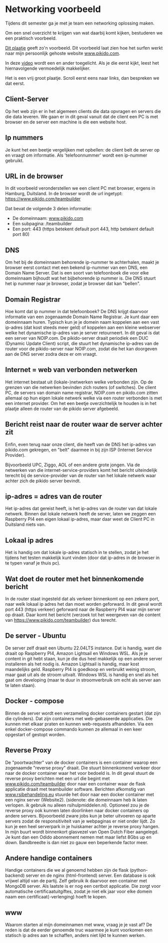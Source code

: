 # Networking voorbeeld

Tijdens dit semester ga je met je team een networking oplossing maken.

Om een snel overzicht te krijgen van wat daarbij komt kijken, bestuderen we een praktisch voorbeeld.

[Dit plaatje](./img/Networking_Personal_Example.drawio.svg) geeft zo'n voorbeeld. Dit voorbeeld laat zien hoe het surfen werkt naar mijn persoonlijk gehoste website www.pikido.com.

In deze [video](https://youtu.be/86l5Zo-UacA) wordt een en ander toegelicht. Als je die eerst kijkt, leest het hiernavolgende vermoedelijk makkelijker.

Het is een vrij groot plaatje. Scroll eerst eens naar links, dan bespreken we dat eerst.

## Client-Server

Op het web zijn er in het algemeen clients die data opvragen en servers die die data leveren. We gaan er in dit geval vanuit dat de client een PC is met browser en de server een machine is die een website host.

## Ip nummers

Je kunt het een beetje vergelijken met opbellen: de client belt de server op en vraagt om informatie. Als 'telefoonnummer' wordt een ip-nummer gebruikt.

## URL in de browser

In dit voorbeeld veronderstellen we een client PC met browser, ergens in Hamburg, Duitsland. In de browser wordt de url ingetypt: https://www.pikido.com/teambuilder

Dat bevat de volgende 3 delen informatie:

- De domeinnaam: www.pikido.com
- Een subpagina: /teambuilder
- Een port: 443 (https betekent default port 443, http betekent default port 80)

## DNS

Om het bij de domeinnaam behorende ip-nummer te achterhalen, maakt je browser eerst contact met een bekend ip-nummer van een DNS, een Domain Name Server. Dat is een soort van telefoonboek die voor elke domeinnaam bijhoudt wat het bijbehorende ip nummer is.
Die DNS stuurt het ip nummer naar je browser, zodat je browser dat kan "bellen".

## Domain Registrar

Hoe komt dat ip nummer in dat telefoonboek? De DNS krijgt daarvoor informatie van een zogenaamde Domain Name Registrar. Je kunt daar een domeinnaam huren. Typisch kun je je domein naam koppelen aan een vast ip-adres (dat kost steeds meer geld) of koppelen aan een kleine webserver welke het dynamische ip-adres van je server retourneert.
In dit geval is dat een server van NOIP.com. De pikido-server draait periodiek een DUC (Dynamic Update Client) script, die stuurt het dynamische ip-adres van de router voor de pikido-server naar NOIP.com, zodat die het kan doorgeven aan de DNS server zodra deze er om vraagt.

## Internet = web van verbonden netwerken

Het internet bestaat uit (lokale-)netwerken welke verbonden zijn. Op de grenzen van die netwerken bevinden zich routers (of switches). De client PC, de servers van domain name registrar, NOIP.com en pikido.com zitten allemaal op hun eigen lokale netwerk welke via een router verbonden is met een internet provider. Om het een beetje overzichtelijk te houden is in het plaatje alleen de router van de pikido server afgebeeld.

## Bericht reist naar de router waar de server achter zit

Enfin, even terug naar onze client, die heeft van de DNS het ip-adres van pikido.com gekregen, en "belt" daarmee in bij zijn ISP (Internet Service Provider). 

Bijvoorbeeld UPC, Ziggo, AOL of een andere grote jongen. Via de netwerken van die internet-service-providers komt het bericht uiteindelijk terecht bij de service-provider van de router van het lokale netwerk waar achter zich de pikido server bevindt.

## ip-adres = adres van de router

Het ip-adres dat gereist heeft, is het ip-adres van de router van dat lokale netwerk. Binnen dat lokale netwerk heeft de server, laten we zeggen een Raspberry PI4 een eigen lokaal ip-adres, maar daar weet de Client PC in Duitsland niets van.

## Lokaal ip adres

Het is handig om dat lokale ip-adres statisch in te stellen, zodat je het tijdens het testen makkelijk kunt vinden (door dat ip-adres in de browser in te typen vanaf je thuis pc).

## Wat doet de router met het binnenkomende bericht

In de router staat ingesteld dat als verkeer binnenkomt op een zekere port, naar welk lokaal ip adres het dan moet worden geforward.
In dit geval wordt port 443 (https verkeer) geforward naar de Raspberry PI4 waar mijn server op draait.
Daar komt het bericht (verzoek tot het weergeven van de content van https://www.pikido.com/teambuilder) dus terecht.

## De server - Ubuntu

De server zelf draait een Ubuntu 22.04LTS instance. Dat is handig, want die draait op Raspberry PI4, Amazon Lightsail en Windows WSL. Als je je content in git hebt staan, kun je die dus heel makkelijk op een andere server installeren als het nodig is. 
Amazon Lightsail is handig, maar kost maandelijks geld. Raspberry PI4 is goedkoop en verbruikt weinig stroom, maar gaat uit als de stroom uitvalt. Windows WSL is handig en snel als het gaat om developing (maar te duur in stroomverbruik om echt als server aan te laten staan).

## Docker - compose

Binnen de server wordt een verzameling docker containers gestart (dat zijn die cylinders). Dat zijn containers met web-gebaseerde applicaties. Die kunnen met elkaar praten en kunnen web-requests afhandelen.
Via een enkel docker-compose commando kunnen ze allemaal in een keer opgestart of gestopt worden.

## Reverse Proxy

De "poortwachter" van de docker containers is een container waarop een zogenaamde "reverse proxy" draait. Die stuurt binnenkomend verkeer door naar de docker container waar het voor bedoeld is. In dit geval stuurt de reverse proxy berichten met een url die begint met www.pikido.com/teambuilder door naar een container waar de flask applicatie draait met teambuilder software. Berichten afkomstig van www.rsibehandeling.eu stuurde het door naar een docker container met een nginx server (Website2). (sidenote: die domeinnaam heb ik laten verlopen. ik gebruik nu alleen rsihulpmiddelen.nl). Optioneel zou je de reverse proxy ook kunnen laten doorlinken naar docker containers op andere servers. Bijvoorbeeld zware jobs kun je beter uitvoeren op aparte servers zodat de responsitiviteit van je webpaginas er niet onder lijdt.
Zo kun je een heel serverpark in je huiskamer achter je reverse proxy hangen. In mijn buurt wordt binnenkort glasvezel van Open Dutch Fiber aangelegd. Je kunt dan een Odido abonnement nemen met maar liefst 8Gbs up en down. Bandbreedte is dan niet zo gauw een beperkende factor meer.

## Andere handige containers

Handige containers die we al genoemd hebben zijn de flask (python-backend) server en de nginx (html-frontend) server. Een database is ook vrijwel altijd van de partij. Zelf gebruik ik daarvoor een container met MongoDB server. Als laatste is er nog een certbot applicatie. Die zorgt voor automatische certificaatuitgiftes, zodat je niet elk jaar voor elke domein naam een certificaat(-verlenging) hoeft te kopen.

## www

Waarom starten al mijn domeinnamen met www, vraag je je vast af? De reden is dat de eerder genoemde truc waarmee je kunt voorkomen een statisch ip adres aan te schaffen, anders niet lijkt te kunnen werken.